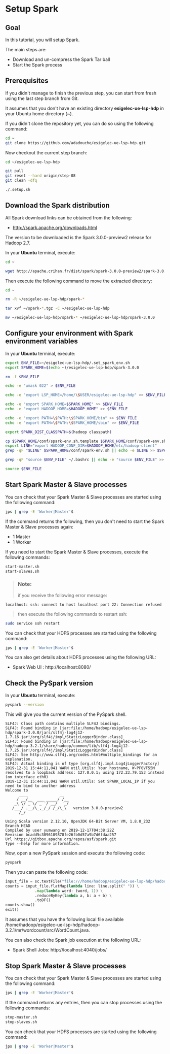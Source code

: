 # Setup Spark

## Goal

In this tutorial, you will setup Spark.

The main steps are:

  - Download and un-compress the Spark Tar ball
  - Start the Spark process

## Prerequisites

If you didn't manage to finish the previous step, you can start from fresh using the last step branch from Git.

It assumes that you don't have an existing directory **esigelec-ue-lsp-hdp** in your Ubuntu home directory (**~**).

If you didn't clone the repository yet, you can do so using the following command:

```sh
cd ~
git clone https://github.com/adadouche/esigelec-ue-lsp-hdp.git
```

Now checkout the current step branch:

```sh
cd ~/esigelec-ue-lsp-hdp

git pull
git reset --hard origin/step-08
git clean -dfq

./.setup.sh
```

## Download the Spark distribution

All Spark download links can be obtained from the following:

 - http://spark.apache.org/downloads.html

The version to be downloaded is the Spark 3.0.0-preview2 release for Hadoop 2.7.

In your **Ubuntu** terminal, execute:

```sh
cd ~

wget http://apache.crihan.fr/dist/spark/spark-3.0.0-preview2/spark-3.0.0-preview2-bin-hadoop3.2.tgz
```

Then execute the following command to move the extracted directory:

```sh
cd ~

rm -R ~/esigelec-ue-lsp-hdp/spark-*

tar xvf ~/spark-*.tgz -C ~/esigelec-ue-lsp-hdp

mv ~/esigelec-ue-lsp-hdp/spark-* ~/esigelec-ue-lsp-hdp/spark-3.0.0
```

## Configure your environment with Spark environment variables

In your **Ubuntu** terminal, execute:

```sh
export ENV_FILE=~/esigelec-ue-lsp-hdp/.set_spark_env.sh
export SPARK_HOME=$(echo ~)/esigelec-ue-lsp-hdp/spark-3.0.0

rm -f $ENV_FILE

echo -e "umask 022" > $ENV_FILE

echo -e "export LSP_HOME=/home/\$USER/esigelec-ue-lsp-hdp" >> $ENV_FILE

echo -e "export SPARK_HOME=$SPARK_HOME" >> $ENV_FILE
echo -e "export HADOOP_HOME=$HADOOP_HOME" >> $ENV_FILE

echo -e "export PATH=\$PATH:\$SPARK_HOME/bin" >> $ENV_FILE
echo -e "export PATH=\$PATH:\$SPARK_HOME/sbin" >> $ENV_FILE

export SPARK_DIST_CLASSPATH=$(hadoop classpath)

cp $SPARK_HOME/conf/spark-env.sh.template $SPARK_HOME/conf/spark-env.sh
export LINE="export HADOOP_CONF_DIR=$HADOOP_HOME/etc/hadoop-client"
grep -qF "$LINE" $SPARK_HOME/conf/spark-env.sh || echo -e $LINE >> $SPARK_HOME/conf/spark-env.sh

grep -qF "source $ENV_FILE" ~/.bashrc || echo -e "source $ENV_FILE" >> ~/.bashrc

source $ENV_FILE
```

## Start Spark Master & Slave processes

You can check that your Spark Master & Slave processes are started using the following command:

```sh
jps | grep -E 'Worker|Master'$
```

If the command returns the following, then you don't need to start the Spark Master & Slave processes again:
 - 1 Master
 - 1 Worker

If you need to start the Spark Master & Slave processes, execute the following commands:

```sh
start-master.sh
start-slaves.sh
```

> ### **Note:**
> if you receive the following error message:
```
localhost: ssh: connect to host localhost port 22: Connection refused
```
> then execute the following commands to restart ssh:
```sh
sudo service ssh restart
```

You can check that your HDFS processes are started using the following command:

```sh
jps | grep -E 'Worker|Master'$
```

You can also get details about HDFS processes using the following URL:

 - Spark Web UI : http://localhost:8080/

## Check the PySpark version

In your **Ubuntu** terminal, execute:

```sh
pyspark --version
```

This will give you the current version of the PySpark shell.

```
SLF4J: Class path contains multiple SLF4J bindings.
SLF4J: Found binding in [jar:file:/home/hadoop/esigelec-ue-lsp-hdp/spark-3.0.0/jars/slf4j-log4j12-1.7.16.jar!/org/slf4j/impl/StaticLoggerBinder.class]
SLF4J: Found binding in [jar:file:/home/hadoop/esigelec-ue-lsp-hdp/hadoop-3.2.1/share/hadoop/common/lib/slf4j-log4j12-1.7.25.jar!/org/slf4j/impl/StaticLoggerBinder.class]
SLF4J: See http://www.slf4j.org/codes.html#multiple_bindings for an explanation.
SLF4J: Actual binding is of type [org.slf4j.impl.Log4jLoggerFactory]
2019-12-31 15:44:11,041 WARN util.Utils: Your hostname, W-PF0VF55M resolves to a loopback address: 127.0.0.1; using 172.23.79.153 instead (on interface eth0)
2019-12-31 15:44:11,042 WARN util.Utils: Set SPARK_LOCAL_IP if you need to bind to another address
Welcome to
      ____              __
     / __/__  ___ _____/ /__
    _\ \/ _ \/ _ `/ __/  '_/
   /___/ .__/\_,_/_/ /_/\_\   version 3.0.0-preview2
      /_/

Using Scala version 2.12.10, OpenJDK 64-Bit Server VM, 1.8.0_232
Branch HEAD
Compiled by user yumwang on 2019-12-17T04:38:22Z
Revision bcadd5c3096109878fe26fb0d57a9b7d6fdaa257
Url https://gitbox.apache.org/repos/asf/spark.git
Type --help for more information.
```

Now, open a new PySpark session and execute the following code:

```sh
pyspark
```

Then you can paste the following code:

```python
input_file = sc.textFile("file:///home/hadoop/esigelec-ue-lsp-hdp/hadoop-3.2.1/mr/wordcount/src/WordCount.java")
counts = input_file.flatMap(lambda line: line.split(" ")) \
             .map(lambda word: (word, 1)) \
             .reduceByKey(lambda a, b: a + b) \
             .toDF()
counts.show()
exit()
```

It assumes that you have the following local file available /home/hadoop/esigelec-ue-lsp-hdp/hadoop-3.2.1/mr/wordcount/src/WordCount.java.

You can also check the Spark job execution at the following URL:

  - Spark Shell Jobs: http://localhost:4040/jobs/

## Stop Spark Master & Slave processes

You can check that your Spark Master & Slave processes are started using the following command:

```sh
jps | grep -E 'Worker|Master'$
```

If the command returns any entries, then you can stop processes using the following commands:

```sh
stop-master.sh
stop-slaves.sh
```

You can check that your HDFS processes are started using the following command:

```sh
jps | grep -E 'Worker|Master'$
```
